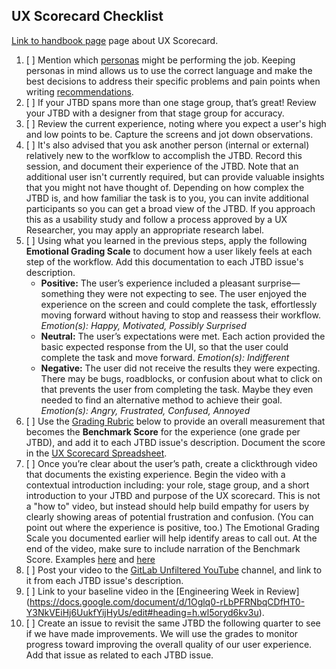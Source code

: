 <!--
 
# The issue title should be: Part 1: UX Scorecard for [STAGE GROUP] - [JTBD]] 

-->

## UX Scorecard Checklist

[Link to handbook page](https://about.gitlab.com/handbook/engineering/ux/ux-scorecards/) page about UX Scorecard.
1. [ ] Mention which [personas](https://about.gitlab.com/handbook/marketing/product-marketing/roles-personas/) might be performing the job. Keeping personas in mind allows us to use the correct language and make the best decisions to address their specific problems and pain points when writing [recommendations](https://about.gitlab.com/handbook/engineering/ux/ux-scorecards/#part-2-experience-recommendations).
1. [ ]  If your JTBD spans more than one stage group, that’s great! Review your JTBD with a designer from that stage group for accuracy.
1. [ ]  Review the current experience, noting where you expect a user's high and low points to be. Capture the screens and jot down observations.
1. [ ]  It's also advised that you ask another person (internal or external) relatively new to the worfklow to accomplish the JTBD. Record this session, and document their experience of the JTBD. Note that an additional user isn't currently required, but can provide valuable insights that you might not have thought of. Depending on how complex the JTBD is, and how familiar the task is to you, you can invite additional participants so you can get a broad view of the JTBD. If you approach this as a usability study and follow a process approved by a UX Researcher, you may apply an appropriate research label.
1. [ ]  Using what you learned in the previous steps, apply the following **Emotional Grading Scale** to document how a user likely feels at each step of the workflow. Add this documentation to each JTBD issue's description.
    - **Positive:** The user’s experience included a pleasant surprise&mdash;something they were not expecting to see. The user enjoyed the experience on the screen and could complete the task, effortlessly moving forward without having to stop and reassess their workflow. *Emotion(s): Happy, Motivated, Possibly Surprised*
    - **Neutral:** The user’s expectations were met. Each action provided the basic expected response from the UI, so that the user could complete the task and move forward. *Emotion(s): Indifferent*
    - **Negative:** The user did not receive the results they were expecting. There may be bugs, roadblocks, or confusion about what to click on that prevents the user from completing the task. Maybe they even needed to find an alternative method to achieve their goal. *Emotion(s): Angry, Frustrated, Confused, Annoyed*
1. [ ]  Use the [Grading Rubric](#grading-rubric) below to provide an overall measurement that becomes the **Benchmark Score** for the experience (one grade per JTBD), and add it to each JTBD issue's description. Document the score in the [UX Scorecard Spreadsheet](https://docs.google.com/spreadsheets/d/1iw5oj12QdLHOADV8P6ICE3P1U32eKMstpkIR4sPJRTo/edit#gid=0).
1. [ ]  Once you’re clear about the user’s path, create a clickthrough video that documents the existing experience. Begin the video with a contextual introduction including: your role, stage group, and a short introduction to your JTBD and purpose of the UX scorecard. This is not a "how to" video, but instead should help build empathy for users by clearly showing areas of potential frustration and confusion. (You can point out where the experience is positive, too.) The Emotional Grading Scale you documented earlier will help identify areas to call out. At the end of the video, make sure to include narration of the Benchmark Score. Examples [here](https://www.youtube.com/watch?v=wCnpEGhS8uk&feature=youtu.be) and [here](https://www.youtube.com/watch?v=MkTOwTxsoL8)
1. [ ]  Post your video to the [GitLab Unfiltered YouTube](https://www.youtube.com/channel/UCMtZ0sc1HHNtGGWZFDRTh5A) channel, and link to it from each JTBD issue's description.
1. [ ]  Link to your baseline video in the [Engineering Week in Review] (https://docs.google.com/document/d/1Oglq0-rLbPFRNbqCDfHT0-Y3NkVEiHj6UukfYijHyUs/edit#heading=h.wl5oryd6kv3u).
1. [ ]  Create an issue to revisit the same JTBD the following quarter to see if we have made improvements. We will use the grades to monitor progress toward improving the overall quality of our user experience. Add that issue as related to each JTBD issue.
